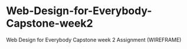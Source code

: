# Web-Design-for-Everybody-Capstone-week2
Web Design for Everybody Capstone week 2 Assignment (WIREFRAME)
